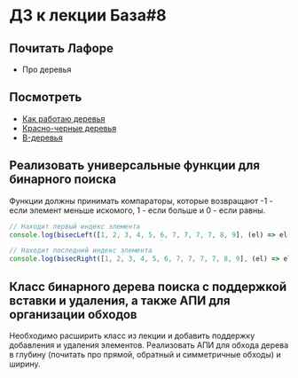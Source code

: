 # ДЗ к лекции База#8

## Почитать Лафоре

* Про деревья

## Посмотреть

* [Как работаю деревья](https://www.youtube.com/watch?v=0BUX_PotA4c)
* [Красно-черные деревья](https://www.youtube.com/watch?v=n7Y2karbxF4)
* [B-деревья](https://www.youtube.com/watch?v=WXXetwePSRk)

## Реализовать универсальные функции для бинарного поиска

Функции должны принимать компараторы, которые возвращают -1 - если элемент меньше искомого, 1 - если больше и 0 - если равны.

```js
// Находит первый индекс элемента
console.log(bisecLeft([1, 2, 3, 4, 5, 6, 7, 7, 7, 7, 8, 9], (el) => el - 7)); // 6

// Находит последний индекс элемента
console.log(bisecRight([1, 2, 3, 4, 5, 6, 7, 7, 7, 7, 8, 9], (el) => el - 7)); // 9
```

## Класс бинарного дерева поиска с поддержкой вставки и удаления, а также АПИ для организации обходов

Необходимо расширить класс из лекции и добавить поддержку добавления и удаления элементов.
Реализовать АПИ для обхода дерева в глубину (почитать про прямой, обратный и симметричные обходы) и ширину.
